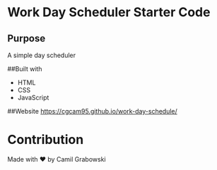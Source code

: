 # Work Day Scheduler Starter Code

## Purpose
A simple day scheduler 

##Built with
* HTML
* CSS
* JavaScript

##Website
https://cgcam95.github.io/work-day-schedule/

# Contribution
Made with ❤️ by Camil Grabowski
